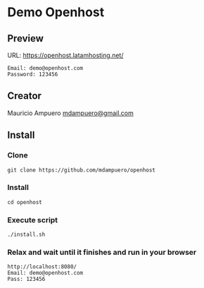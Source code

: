 # Demo Openhost
## Preview
URL: https://openhost.latamhosting.net/
```
Email: demo@openhost.com
Password: 123456
```
## Creator
Mauricio Ampuero <mdampuero@gmail.com>
## Install
### Clone
```
git clone https://github.com/mdampuero/openhost
```
### Install
```
cd openhost
```
### Execute script
```
./install.sh
```
### Relax and wait until it finishes and run in your browser
```
http://localhost:8080/
Email: demo@openhost.com
Pass: 123456
```
